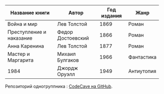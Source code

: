 | Название книги         | Автор              | Год издания | Жанр           |
|-----------------------|--------------------|-------------|-----------------|
| Война и мир           | Лев Толстой        | 1869        | Роман           |
| Преступление и наказание | Федор Достоевский | 1866        | Роман           |
| Анна Каренина         | Лев Толстой        | 1877        | Роман           |
| Мастер и Маргарита    | Михаил Булгаков    | 1966        | Фантастика      |
| 1984                  | Джордж Оруэлл      | 1949        | Антиутопия     |

Репозиторий одногруппника : [CodeCave на GitHub](https://github.com/WenderOk/CodeCave?tab=readme-ov-file#codecave).
